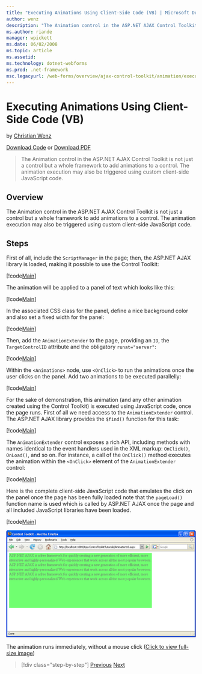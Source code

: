```yaml
---
title: "Executing Animations Using Client-Side Code (VB) | Microsoft Docs"
author: wenz
description: "The Animation control in the ASP.NET AJAX Control Toolkit is not just a control but a whole framework to add animations to a control. The animation execution..."
ms.author: riande
manager: wpickett
ms.date: 06/02/2008
ms.topic: article
ms.assetid: 
ms.technology: dotnet-webforms
ms.prod: .net-framework
msc.legacyurl: /web-forms/overview/ajax-control-toolkit/animation/executing-animations-using-client-side-code-vb
---
```

Executing Animations Using Client-Side Code (VB)
====================
by [Christian Wenz](https://github.com/wenz)

[Download Code](http://download.microsoft.com/download/f/9/a/f9a26acd-8df4-4484-8a18-199e4598f411/Animation10.vb.zip) or [Download PDF](http://download.microsoft.com/download/6/7/1/6718d452-ff89-4d3f-a90e-c74ec2d636a3/animation10VB.pdf)

> The Animation control in the ASP.NET AJAX Control Toolkit is not just a control but a whole framework to add animations to a control. The animation execution may also be triggered using custom client-side JavaScript code.


## Overview

The Animation control in the ASP.NET AJAX Control Toolkit is not just a control but a whole framework to add animations to a control. The animation execution may also be triggered using custom client-side JavaScript code.

## Steps

First of all, include the `ScriptManager` in the page; then, the ASP.NET AJAX library is loaded, making it possible to use the Control Toolkit:

[!code[Main](executing-animations-using-client-side-code-vb/samples/sample1.xml)]

The animation will be applied to a panel of text which looks like this:

[!code[Main](executing-animations-using-client-side-code-vb/samples/sample2.xml)]

In the associated CSS class for the panel, define a nice background color and also set a fixed width for the panel:

[!code[Main](executing-animations-using-client-side-code-vb/samples/sample3.xml)]

Then, add the `AnimationExtender` to the page, providing an `ID`, the `TargetControlID` attribute and the obligatory `runat="server"`:

[!code[Main](executing-animations-using-client-side-code-vb/samples/sample4.xml)]

Within the `<Animations>` node, use `<OnClick>` to run the animations once the user clicks on the panel. Add two animations to be executed parallelly:

[!code[Main](executing-animations-using-client-side-code-vb/samples/sample5.xml)]

For the sake of demonstration, this animation (and any other animation created using the Control Toolkit) is executed using JavaScript code, once the page runs. First of all we need access to the `AnimationExtender` control. The ASP.NET AJAX library provides the `$find()` function for this task:

[!code[Main](executing-animations-using-client-side-code-vb/samples/sample6.xml)]

The `AnimationExtender` control exposes a rich API, including methods with names identical to the event handlers used in the XML markup: `OnClick()`, `OnLoad()`, and so on. For instance, a call of the `OnClick()` method executes the animation within the `<OnClick>` element of the `AnimationExtender` control:

[!code[Main](executing-animations-using-client-side-code-vb/samples/sample7.xml)]

Here is the complete client-side JavaScript code that emulates the click on the panel once the page has been fully loaded note that the `pageLoad()` function name is used which is called by ASP.NET AJAX once the page and all included JavaScript libraries have been loaded.

[!code[Main](executing-animations-using-client-side-code-vb/samples/sample8.xml)]


[![The animation runs immediately, without a mouse click](executing-animations-using-client-side-code-vb/_static/image2.png)](executing-animations-using-client-side-code-vb/_static/image1.png)

The animation runs immediately, without a mouse click ([Click to view full-size image](executing-animations-using-client-side-code-vb/_static/image3.png))

>[!div class="step-by-step"]
[Previous](modifying-animations-from-the-server-side-vb.md)
[Next](changing-an-animation-using-client-side-code-vb.md)